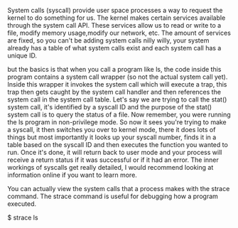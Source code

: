 System calls (syscall) provide user space processes a way to request the kernel to do something for us. 
The kernel makes certain services available through the system call API. 
These services allow us to read or write to a file, modify memory usage,modify our network, etc. 
The amount of services are fixed, so you can't be adding system calls nilly willy, 
your system already has a table of what system calls exist and each system call has a unique ID.

but the basics is that when you call a program like ls, the code inside this program contains a system call wrapper (so not the actual system call yet). 
Inside this wrapper it invokes the system call which will execute a trap, this trap then gets caught by the system call handler and then references the system call in the system call table.
Let's say we are trying to call the stat() system call, it's identified by a syscall ID and the purpose of the stat() system call is to query the status of a file. Now remember, you were running the ls program in non-privilege mode. 
So now it sees you're trying to make a syscall, it then switches you over to kernel mode, 
there it does lots of things but most importantly it looks up your syscall number, 
finds it in a table based on the syscall ID and then executes the function you wanted to run. 
Once it's done, it will return back to user mode and your process will receive a return status 
if it was successful or if it had an error.
The inner workings of syscalls get really detailed, I would recommend looking at information online if you want to learn more.

You can actually view the system calls that a process makes with the strace command. The strace command is useful for debugging how a program executed.

$ strace ls
